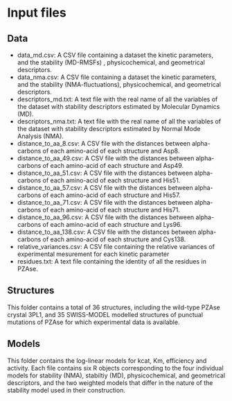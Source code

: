 # Input files

## Data

- data_md.csv: A CSV file containing a dataset the kinetic parameters, and the stability (MD-RMSFs) , physicochemical, and geometrical descriptors.
- data_nma.csv: A CSV file containing a dataset the kinetic parameters, and the stability (NMA-fluctuations), physicochemical, and geometrical descriptors.
- descriptors_md.txt: A text file with the real name of all the variables of the dataset with stability descriptors estimated by Molecular Dynamics (MD).
- descriptors_nma.txt: A text file with the real name of all the variables of the dataset with stability descriptors estimated by Normal Mode Analysis (NMA).
- distance_to_aa_8.csv: A CSV file with the distances between alpha-carbons of each amino-acid of each structure and Asp8.
- distance_to_aa_49.csv: A CSV file with the distances between alpha-carbons of each amino-acid of each structure and Asp49.
- distance_to_aa_51.csv: A CSV file with the distances between alpha-carbons of each amino-acid of each structure and His51.
- distance_to_aa_57.csv: A CSV file with the distances between alpha-carbons of each amino-acid of each structure and His57.
- distance_to_aa_71.csv: A CSV file with the distances between alpha-carbons of each amino-acid of each structure and His71.
- distance_to_aa_96.csv: A CSV file with the distances between alpha-carbons of each amino-acid of each structure and Lys96.
- distance_to_aa_138.csv: A CSV file with the distances between alpha-carbons of each amino-acid of each structure and Cys138.
- relative_variances.csv: A CSV file containing the relative variances of experimental mesurement for each kinetic parameter
- residues.txt: A text file containing the identity of all the residues in PZAse.

## Structures

This folder contains a total of 36 structures, including the wild-type PZAse crystal 3PL1, and 35 SWISS-MODEL modelled structures of punctual mutations of PZAse for which experimental data is available.

## Models

This folder contains the log-linear models for kcat, Km, efficiency and activity. Each file contains six R objects corresponding to the four individual models for stability (NMA), stabiltiy (MD), physicochemical, and geometrical descriptors, and the two weighted models that differ in the nature of the stability model used in their construction.
